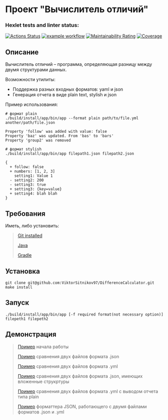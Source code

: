 # Проект  "Вычислитель отличий"

### Hexlet tests and linter status:
[![Actions Status](https://github.com/ViktorSitnikov97/java-project-71/actions/workflows/hexlet-check.yml/badge.svg)](https://github.com/ViktorSitnikov97/java-project-71/actions)
[![example workflow](https://github.com/ViktorSitnikov97/java-project-71/actions/workflows/main.yml/badge.svg)](https://github.com/ViktorSitnikov97/java-project-71/actions)
[![Maintainability Rating](https://sonarcloud.io/api/project_badges/measure?project=ViktorSitnikov97_DifferenceCalculator&metric=sqale_rating)](https://sonarcloud.io/summary/new_code?id=ViktorSitnikov97_DifferenceCalculator)
[![Coverage](https://sonarcloud.io/api/project_badges/measure?project=ViktorSitnikov97_DifferenceCalculator&metric=coverage)](https://sonarcloud.io/summary/new_code?id=ViktorSitnikov97_DifferenceCalculator)

## Описание
Вычислитель отличий – программа, определяющая разницу между двумя структурами данных.

Возможности утилиты:
   * Поддержка разных входных форматов: yaml и json
   * Генерация отчета в виде plain text, stylish и json

Пример использования:
```
# формат plain
./build/install/app/bin/app --format plain path/to/file.yml another/path/file.json

Property 'follow' was added with value: false
Property 'baz' was updated. From 'bas' to 'bars'
Property 'group2' was removed

# формат stylish
./build/install/app/bin/app filepath1.json filepath2.json

{
  + follow: false
  + numbers: [1, 2, 3]
    setting1: Value 1
  - setting2: 200
  - setting3: true
  + setting3: {key=value}
  + setting4: blah blah
}
```
## Требования
Иметь, либо установить:

> [Git installed](https://git-scm.com/book/en/v2/Getting-Started-Installing-Git)
> 
> [Java](https://www.oracle.com/java/technologies/downloads/)
> 
> [Gradle](https://gradle.org/install/)

## Установка 
```
git clone git@github.com:ViktorSitnikov97/DifferenceCalculator.git
make install
```
## Запуск
```
./build/install/app/bin/app [-f required format(not necessary option)] filepeth1 filepeth2
```
## Демонстрация
> [Пример](https://asciinema.org/a/645513) начала работы
> 
> [Пример](https://asciinema.org/a/645515) сравнения двух файлов формата .json
> 
> [Пример](https://asciinema.org/a/645516) сравнения двух файлов формата .yml
> 
> [Пример](https://asciinema.org/a/645517) сравнения двух файлов формата .json, имеющих вложенные струкртуры
> 
> [Пример](https://asciinema.org/a/645520) сравнения двух файлов формата .yml с выводом отчета типа plain
> 
> [Пример](https://asciinema.org/a/645522) форматтера JSON, работающего с двумя файлами форматов .json и .yml

